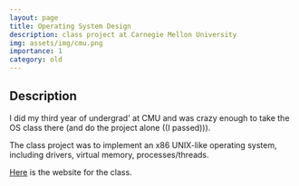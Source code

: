 ```yaml
---
layout: page
title: Operating System Design
description: class project at Carnegie Mellon University 
img: assets/img/cmu.png
importance: 1
category: old 
---
```


## Description

I did my third year of undergrad' at CMU and was crazy enough to take the OS class there (and do the project alone ((I passed))).

The class project was to implement an x86 UNIX-like operating system, including drivers, virtual memory, processes/threads.

<a href='https://www.cs.cmu.edu/~410/'>Here</a> is the website for the class.

